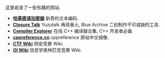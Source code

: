 这里收录了一些有趣的网站.

- [**哈基密语加密器**](https://lhlnb.top/hajimi) 新奇的文本编码.
- [**Closure Talk**](https://closuretalk.github.io) Yuzutalk 再续香火, Blue Archive 二创制作不可或缺的工具.
- [**Compiler Explorer**](https://godbolt.org) 在线 C++ 编译器合集, C++ 开发者必备.
- [**cppreference.cn**](https://cppreference.cn) cppreference 原站中文镜像.
- [**CTF Wiki**](https://ctf-wiki.org) 网安竞赛 Wiki.
- [**OI Wiki**](https://oi-wiki.org) 信息学奥林匹克竞赛 Wiki.